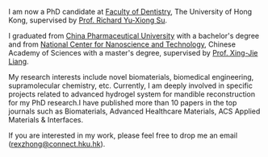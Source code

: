 I am now a PhD candidate at [Faculty of Dentistry](https://facdent.hku.hk/), The University of Hong Kong, supervised by [Prof. Richard Yu-Xiong Su](https://facdent.hku.hk/people/professoriate-staff/profile/richsu).

I graduated from [China Pharmaceutical University](https://www.cpu.edu.cn/) with a bachelor's degree and from [National Center for Nanoscience and Technology](http://nanoctr.cas.cn/), Chinese Academy of Sciences with a master's degree, supervised by [Prof. Xing-Jie Liang](http://edu.nanoctr.cas.cn/zs/dsjs/swxy/202102/t20210225_5960617.html).

My research interests include novel biomaterials, biomedical engineering, supramolecular chemistry, etc. Currently, I am deeply involved in specific projects related to advanced hydrogel system for mandible reconstruction for my PhD research.I have published more than 10 papers in the top journals such as Biomaterials, Advanced Healthcare Materials, ACS Applied Materials & Interfaces. 

If you are interested in my work, please feel free to drop me an email (rexzhong@connect.hku.hk).
